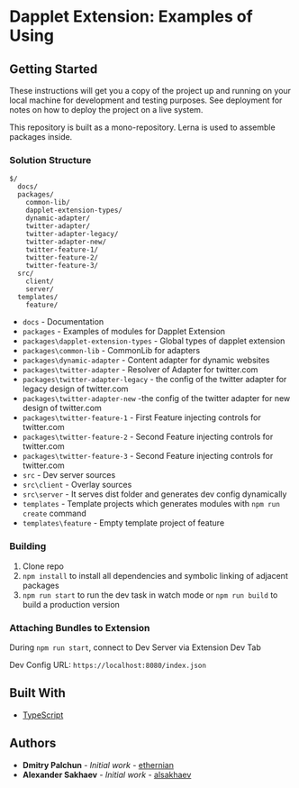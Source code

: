 # Dapplet Extension: Examples of Using

## Getting Started

These instructions will get you a copy of the project up and running on your local machine for development and testing purposes. See deployment for notes on how to deploy the project on a live system.

This repository is built as a mono-repository. Lerna is used to assemble packages inside.

### Solution Structure

```
$/
  docs/
  packages/
    common-lib/
    dapplet-extension-types/
    dynamic-adapter/
    twitter-adapter/
    twitter-adapter-legacy/
    twitter-adapter-new/
    twitter-feature-1/
    twitter-feature-2/
    twitter-feature-3/
  src/
    client/
    server/
  templates/
    feature/
```

- `docs` - Documentation
- `packages` - Examples of modules for Dapplet Extension
- `packages\dapplet-extension-types` - Global types of dapplet extension
- `packages\common-lib` - CommonLib for adapters
- `packages\dynamic-adapter` - Content adapter for dynamic websites
- `packages\twitter-adapter` - Resolver of Adapter for twitter.com
- `packages\twitter-adapter-legacy` - the config of the twitter adapter for legacy design of twitter.com
- `packages\twitter-adapter-new` -the config of the twitter adapter for new design of twitter.com
- `packages\twitter-feature-1` - First Feature injecting controls for twitter.com
- `packages\twitter-feature-2` - Second Feature injecting controls for twitter.com
- `packages\twitter-feature-3` - Second Feature injecting controls for twitter.com
- `src` - Dev server sources
- `src\client` - Overlay sources
- `src\server` - It serves dist folder and generates dev config dynamically
- `templates` - Template projects which generates modules with `npm run create` command
- `templates\feature` - Empty template project of feature

### Building

1.  Clone repo
2.  `npm install` to install all dependencies and symbolic linking of adjacent packages 
3.  `npm run start` to run the dev task in watch mode or `npm run build` to build a production version

### Attaching Bundles to Extension

During `npm run start`, connect to Dev Server via Extension Dev Tab

Dev Config URL: `https://localhost:8080/index.json`

## Built With

* [TypeScript](https://www.typescriptlang.org/)

## Authors

* **Dmitry Palchun** - *Initial work* - [ethernian](https://github.com/ethernian)
* **Alexander Sakhaev** - *Initial work* - [alsakhaev](https://github.com/alsakhaev)

